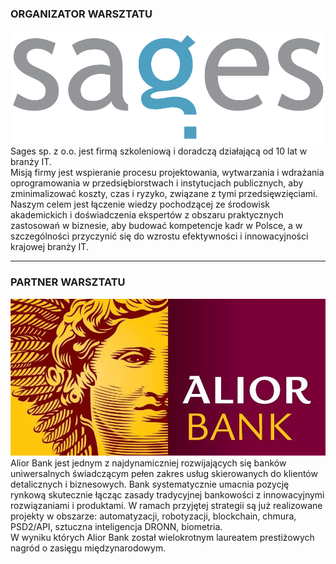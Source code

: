 
<!-- .slide: class="sponsors" -->
### ORGANIZATOR WARSZTATU
![](assets/img/sages.png)
Sages sp. z o.o. jest firmą szkoleniową i doradczą działającą od 10 lat w branży IT. <br/>
Misją firmy jest wspieranie procesu projektowania, wytwarzania i wdrażania oprogramowania w przedsiębiorstwach i instytucjach publicznych, aby zminimalizować koszty, czas i ryzyko, związane z tymi przedsięwzięciami.  <br/>
Naszym celem jest łączenie wiedzy pochodzącej ze środowisk akademickich i doświadczenia ekspertów z obszaru praktycznych zastosowań w biznesie, aby budować kompetencje kadr w Polsce, a w szczególności przyczynić się do wzrostu efektywności i innowacyjności krajowej branży IT. <br/>


---
<!-- .slide: class="sponsors" -->
### PARTNER WARSZTATU
![](assets/img/alior.jpg)
Alior Bank jest jednym z najdynamiczniej rozwijających się banków uniwersalnych świadczącym pełen zakres usług skierowanych do klientów detalicznych i biznesowych. Bank systematycznie umacnia pozycję rynkową skutecznie łącząc zasady tradycyjnej bankowości z innowacyjnymi rozwiązaniami i produktami.  W ramach przyjętej strategii są już realizowane projekty w obszarze: automatyzacji, robotyzacji, blockchain, chmura, PSD2/API, sztuczna inteligencja DRONN, biometria. <br/>
W wyniku których Alior Bank został wielokrotnym laureatem prestiżowych nagród o zasięgu międzynarodowym. <br/>